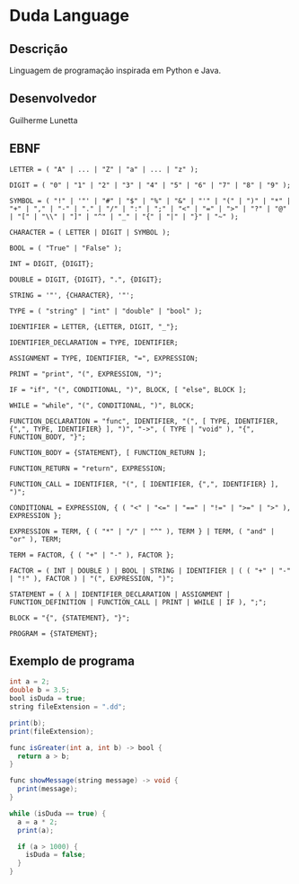 # Duda Language

## Descrição

Linguagem de programação inspirada em Python e Java. 

## Desenvolvedor

Guilherme Lunetta

## EBNF

`LETTER = ( "A" | ... | "Z" | "a" | ... | "z" );`

`DIGIT = ( "0" | "1" | "2" | "3" | "4" | "5" | "6" | "7" | "8" | "9" );`

`SYMBOL = ( "!" | '"' | "#" | "$" | "%" | "&" | "'" | "(" | ")" | "*" | "+" | "," | "-" | "." | "/" | ":" | ";" | "<" | "=" | ">" | "?" | "@" | "[" | "\\" | "]" | "^" | "_" | "{" | "|" | "}" | "~" );`

`CHARACTER = ( LETTER | DIGIT | SYMBOL );`

`BOOL = ( "True" | "False" );`

`INT = DIGIT, {DIGIT};`

`DOUBLE = DIGIT, {DIGIT}, ".", {DIGIT};`

`STRING = '"', {CHARACTER}, '"';`

`TYPE = ( "string" | "int" | "double" | "bool" );`

`IDENTIFIER = LETTER, {LETTER, DIGIT, "_"};`

`IDENTIFIER_DECLARATION = TYPE, IDENTIFIER;`

`ASSIGNMENT = TYPE, IDENTIFIER, "=", EXPRESSION;`

`PRINT = "print", "(", EXPRESSION, ")";`

`IF = "if", "(", CONDITIONAL, ")", BLOCK, [ "else", BLOCK ];`

`WHILE = "while", "(", CONDITIONAL, ")", BLOCK;`

`FUNCTION_DECLARATION = "func", IDENTIFIER, "(", [ TYPE, IDENTIFIER, {",", TYPE, IDENTIFIER} ], ")", "->", ( TYPE | "void" ), "{", FUNCTION_BODY, "}";`

`FUNCTION_BODY = {STATEMENT}, [ FUNCTION_RETURN ];`

`FUNCTION_RETURN = "return", EXPRESSION;`

`FUNCTION_CALL = IDENTIFIER, "(", [ IDENTIFIER, {",", IDENTIFIER} ], ")";`

`CONDITIONAL = EXPRESSION, { ( "<" | "<=" | "==" | "!=" | ">=" | ">" ), EXPRESSION };`

`EXPRESSION = TERM, { ( "*" | "/" | "^" ), TERM } | TERM, ( "and" | "or" ), TERM;`

`TERM = FACTOR, { ( "+" | "-" ), FACTOR };`

`FACTOR = ( INT | DOUBLE ) | BOOL | STRING | IDENTIFIER | ( ( "+" | "-" | "!" ), FACTOR ) | "(", EXPRESSION, ")";`

`STATEMENT = ( λ | IDENTIFIER_DECLARATION | ASSIGNMENT | FUNCTION_DEFINITION | FUNCTION_CALL | PRINT | WHILE | IF ), ";";`

`BLOCK = "{", {STATEMENT}, "}";`

`PROGRAM = {STATEMENT};`

## Exemplo de programa

```java
int a = 2;
double b = 3.5;
bool isDuda = true;
string fileExtension = ".dd";

print(b);
print(fileExtension);

func isGreater(int a, int b) -> bool {
  return a > b;
}

func showMessage(string message) -> void {
  print(message);
}

while (isDuda == true) {
  a = a * 2;
  print(a);

  if (a > 1000) {
    isDuda = false;
  }
}
```
